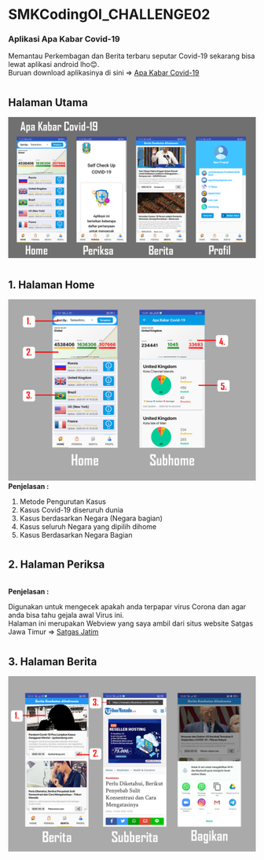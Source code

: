 # SMKCodingOI_CHALLENGE02
### Aplikasi Apa Kabar Covid-19
Memantau Perkembagan dan Berita terbaru seputar Covid-19 sekarang bisa lewat aplikasi android lho😊.\
Buruan download aplikasinya di sini => [Apa Kabar Covid-19](https://drive.google.com/open?id=1j6iqkCjzzmQrFazU2tNMZaz_5CXQjQJf)

#

## **Halaman Utama**
<img src="ScreenShots/Header.png">

#

## **1. Halaman Home**


<img src="ScreenShots/Home.png">\
**Penjelasan :**
1. Metode Pengurutan Kasus
2. Kasus Covid-19 diseruruh dunia
3. Kasus berdasarkan Negara (Negara bagian)
4. Kasus seluruh Negara yang dipilih dihome
5. Kasus Berdasarkan Negara Bagian
  
#
## **2. Halaman Periksa**

<img scr="ScreenShots/Periksa.png">\
**Penjelasan :**

Digunakan untuk mengecek apakah anda terpapar virus Corona dan agar anda bisa tahu gejala awal Virus ini.\
Halaman ini merupakan Webview yang saya ambil dari situs website Satgas Jawa Timur => [Satgas Jatim](https://checkupcovid19.jatimprov.go.id/covid19/#!/checkup/)
#

## **3. Halaman Berita**

<img src="ScreenShots/Berita.png">